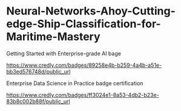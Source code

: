 # Neural-Networks-Ahoy-Cutting-edge-Ship-Classification-for-Maritime-Mastery

Getting Started with Enterprise-grade AI bage

https://www.credly.com/badges/89258e4b-b259-4a4b-a51e-bb3ed576748d/public_url

Enterprise Data Science in Practice badge certification

https://www.credly.com/badges/ff3024e1-8a53-4db2-b23e-83b8c002b88f/public_url

